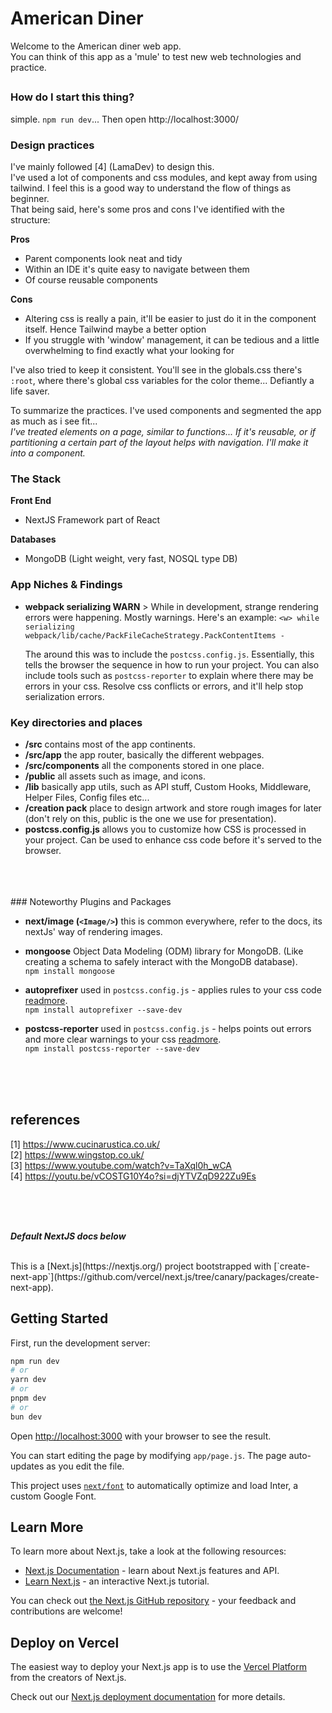  
# American Diner
Welcome to the American diner web app. <br>
You can think of this app as a 'mule' to test new web technologies and practice.<br>

##

### How do I start this thing?
simple. `npm run dev`... Then open http://localhost:3000/

### Design practices
I've mainly followed [4] (LamaDev) to design this.  
I've used a lot of components and css modules, and kept away from using tailwind. I feel this is a good way to understand the flow of things as beginner.  
That being said, here's some pros and cons I've identified with the structure:  

**Pros** 
- Parent components look neat and tidy
- Within an IDE it's quite easy to navigate between them
- Of course reusable components 

**Cons**
- Altering css is really a pain, it'll be easier to just do it in the component itself. Hence Tailwind maybe a better option
- If you struggle with 'window' management, it can be tedious and a little overwhelming to find exactly what your looking for

I've also tried to keep it consistent. You'll see in the globals.css there's `:root`, where there's global css variables for the color theme... Defiantly a life saver.

To summarize the practices. I've used components and segmented the app as much as i see fit...  
*I've treated elements on a page, similar to functions... If it's reusable, or if partitioning a certain part of the layout helps with navigation. I'll make it into a component.*

### The Stack
**Front End**
- NextJS Framework part of React

**Databases**
- MongoDB (Light weight, very fast, NOSQL type DB)

### App Niches & Findings
- **webpack serializing WARN** > While in development, strange rendering errors were happening. Mostly warnings. Here's an example:
`<w> while serializing webpack/lib/cache/PackFileCacheStrategy.PackContentItems -`

    The around this was to include the `postcss.config.js`. Essentially, this tells the browser the sequence in how to run your project. You can also include tools such as `postcss-reporter` to explain where there may be errors in your css. Resolve css conflicts or errors, and it'll help stop serialization errors. 

    
### Key directories and places

- **/src** contains most of the app continents.
- **/src/app** the app router, basically the different webpages.
- **/src/components** all the components stored in one place.
- **/public** all assets such as image, and icons.
- **/lib** basically app utils, such as API stuff, Custom Hooks, Middleware, Helper Files, Config files etc...
- **/creation pack** place to design artwork and store rough images for later (don't rely on this, public is the one we use for presentation).
- **postcss.config.js** allows you to customize how CSS is processed in your project. Can be used to enhance css code before it's served to the browser.
<br>
<br>
<br>
### Noteworthy Plugins and Packages

- **next/image (`<Image/>`)** this is common everywhere, refer to the docs, its nextJs' way of rendering images.
  <br>
- **mongoose** Object Data Modeling (ODM) library for MongoDB. (Like creating a schema to safely interact with the MongoDB database).  
    `npm install mongoose`
  <br>

- **autoprefixer** used in `postcss.config.js` - applies rules to your css code [readmore](https://github.com/postcss/autoprefixer).  
    `npm install autoprefixer --save-dev`
  <br>

- **postcss-reporter** used in `postcss.config.js` - helps points out errors and more clear warnings to your css [readmore](https://github.com/postcss/postcss-reporter).  
    `npm install postcss-reporter --save-dev`
  <br>


<br>
<br>
<br>

## references
[1] https://www.cucinarustica.co.uk/ <br>
[2] https://www.wingstop.co.uk/ <br>
[3] https://www.youtube.com/watch?v=TaXql0h_wCA <br>
[4] https://youtu.be/vCOSTG10Y4o?si=djYTVZqD922Zu9Es <br>
 

<br>
<br>
<br>

***Default NextJS docs below***  

<br>
This is a [Next.js](https://nextjs.org/) project bootstrapped with [`create-next-app`](https://github.com/vercel/next.js/tree/canary/packages/create-next-app).  

## Getting Started  

First, run the development server:

```bash
npm run dev
# or
yarn dev
# or
pnpm dev
# or
bun dev
```

Open [http://localhost:3000](http://localhost:3000) with your browser to see the result.

You can start editing the page by modifying `app/page.js`. The page auto-updates as you edit the file.

This project uses [`next/font`](https://nextjs.org/docs/basic-features/font-optimization) to automatically optimize and load Inter, a custom Google Font.

## Learn More

To learn more about Next.js, take a look at the following resources:

- [Next.js Documentation](https://nextjs.org/docs) - learn about Next.js features and API.
- [Learn Next.js](https://nextjs.org/learn) - an interactive Next.js tutorial.

You can check out [the Next.js GitHub repository](https://github.com/vercel/next.js/) - your feedback and contributions are welcome!

## Deploy on Vercel

The easiest way to deploy your Next.js app is to use the [Vercel Platform](https://vercel.com/new?utm_medium=default-template&filter=next.js&utm_source=create-next-app&utm_campaign=create-next-app-readme) from the creators of Next.js.

Check out our [Next.js deployment documentation](https://nextjs.org/docs/deployment) for more details.

